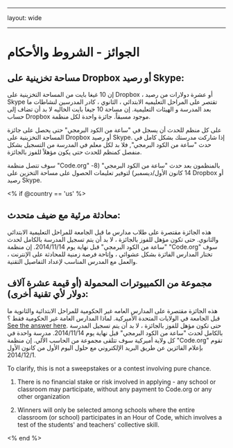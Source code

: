 * * *

layout: wide

* * *

# الجوائز - الشروط والأحكام

## مساحة تخزينية على Dropbox أو رصيد Skype:

إن 10 غيغا بايت من المساحة التخزينية على Dropbox ، أو عشرة دولارات من رصيد Skype تقتصر على المراحل التعليميه الابتدائي ، الثانوي ، كادر المدرسين لنشاطات ما بعد المدرسة و الهيئات التعليمية. إن مساحة 10 جيغا بايت الخاليه لا بد أن تضاف إلى حساب Dropbox موجود مسبقاً. جائزة واحدة لكل منظمة.

على كل منظم للحدث أن يسجل في "ساعة من الكود البرمجي" حتى يحصل على جائزة المساحة التخزينية على Dropbox أو رصيد Skype. إذا شاركت مدرستك بشكل كامل في حدث "ساعة من الكود البرمجي", فلا بد لكل معلم في المدرسة من التسجيل بشكل منفصل كمنظم للحدث حتى يكون مؤهلاً للفوز بالجائزة.

سوف تتصل منظمة "Code.org" بالمنظمون بعد حدث "ساعة من الكود البرمجي" (8-14 كانون الأول/ديسمبر) لتوفير تعليمات الحصول على مساحة التخزين على Dropbox أو رصيد Skype.

<% if @country == 'us' %>

## محادثة مرئية مع ضيف متحدث:

هذه الجائزة مقتصرة على طلاب مدارس ما قبل الجامعة للمراحل التعليمية الابتدائي والثانوي. حتى تكون مؤهل للفوز بالجائزة ، لا بد أن يتم تسجيل المدرسة بالكامل لحدث "ساعة من الكود البرمجي" قبل نهاية يوم 2014/11/14. إن منظمة "Code.org" سوف تختار المدارس الفائزة بشكل عشوائي ، وإتاحة فرصة زمنية للمحادثة على الإنترنت ، والعمل مع المدرس المناسب لإعداد التفاصيل التقنية.

## مجموعة من الكمبيوترات المحمولة (أو قيمة عشرة آلاف دولار لأي تقنية أخرى):

هذه الجائزة مقتصرة على المدارس العامه غير الحكومية للمراحل الابتدائية والثانوية ما قبل الجامعة في الولايات المتحدة الأميركية. لماذا المدارس العامة غير الحكومية فقط ؟ [See the answer here](http://www.hourofcode.com/#faq). حتى تكون مؤهل للفوز بالجائزة ، لا بد أن يتم تسجيل المدرسة بالكامل لحدث "ساعة من الكود البرمجي" قبل نهاية يوم 2014/11/14. مدرسة واحدة في كل ولاية أميركية سوف تتلقى مجموعة من الحاسب الألي. إن منظمة "Code.org" تقوم بإعلام الفائزين عن طريق البريد الإلكتروني مع حلول اليوم الأول من كانون الأول 2014/12/1.

To clarify, this is not a sweepstakes or a contest involving pure chance.

1) There is no financial stake or risk involved in applying - any school or classroom may participate, without any payment to Code.org or any other organization

2) Winners will only be selected among schools where the entire classroom (or school) participates in an Hour of Code, which involves a test of the students' and teachers' collective skill.

<% end %>